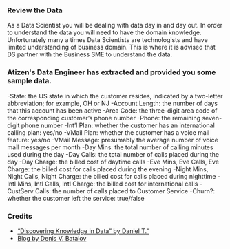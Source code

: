 ### Review the Data
As a Data Scientist you will be dealing with data day in and day out. In order to understand the data you will need to have the domain knowledge. Unfortunately many a times Data Scientists are technologists and have limited understanding of business domain. This is where it is advised that DS partner with the Business SME to understand the data.


### Atizen's Data Engineer has extracted and provided you some sample data.

-State:          the US state in which the customer resides, indicated by a two-letter abbreviation; for example, OH or NJ
-Account Length: the number of days that this account has been active
-Area Code:      the three-digit area code of the corresponding customer’s phone number
-Phone:          the remaining seven-digit phone number
-Int’l Plan:     whether the customer has an international calling plan: yes/no
-VMail Plan:     whether the customer has a voice mail feature: yes/no
-VMail Message:  presumably the average number of voice mail messages per month
-Day Mins:       the total number of calling minutes used during the day
-Day Calls:      the total number of calls placed during the day
-Day Charge:     the billed cost of daytime calls
-Eve Mins, Eve Calls, Eve Charge:       the billed cost for calls placed during the evening
-Night Mins, Night Calls, Night Charge: the billed cost for calls placed during nighttime
-Intl Mins, Intl Calls, Intl Charge:    the billed cost for international calls
-CustServ Calls:                        the number of calls placed to Customer Service
-Churn?:         whether the customer left the service: true/false


### Credits
- [“Discovering Knowledge in Data” by Daniel T."](https://www.amazon.com/dp/0470908742/)
- [Blog by Denis V. Batalov](https://aws.amazon.com/blogs/machine-learning/predicting-customer-churn-with-amazon-machine-learning/)

